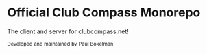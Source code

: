# Official Club Compass Monorepo

The client and server for clubcompass.net!

<sub>Developed and maintained by Paul Bokelman</sub>
